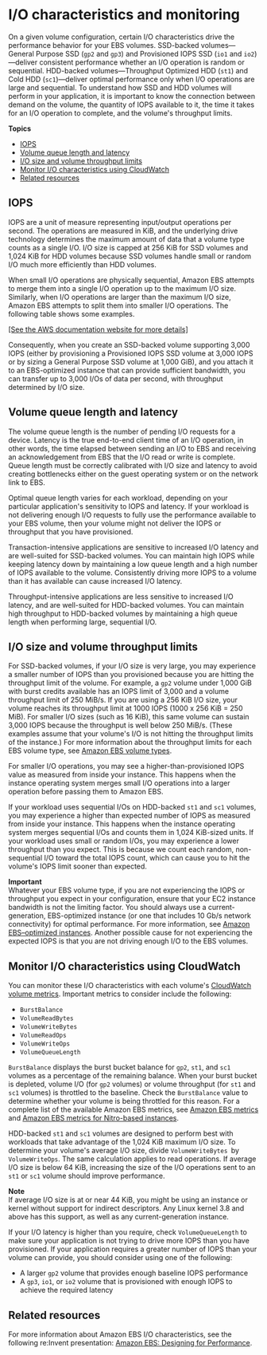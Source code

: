 # I/O characteristics and monitoring<a name="ebs-io-characteristics"></a>

On a given volume configuration, certain I/O characteristics drive the performance behavior for your EBS volumes\. SSD\-backed volumes—General Purpose SSD \(`gp2` and `gp3`\) and Provisioned IOPS SSD \(`io1` and `io2`\)—deliver consistent performance whether an I/O operation is random or sequential\. HDD\-backed volumes—Throughput Optimized HDD \(`st1`\) and Cold HDD \(`sc1`\)—deliver optimal performance only when I/O operations are large and sequential\. To understand how SSD and HDD volumes will perform in your application, it is important to know the connection between demand on the volume, the quantity of IOPS available to it, the time it takes for an I/O operation to complete, and the volume's throughput limits\.

**Topics**
+ [IOPS](#ebs-io-iops)
+ [Volume queue length and latency](#ebs-io-volume-queue)
+ [I/O size and volume throughput limits](#ebs-io-size-throughput-limits)
+ [Monitor I/O characteristics using CloudWatch](#ebs-io-metrics)
+ [Related resources](#ebs-io-resources)

## IOPS<a name="ebs-io-iops"></a>

IOPS are a unit of measure representing input/output operations per second\. The operations are measured in KiB, and the underlying drive technology determines the maximum amount of data that a volume type counts as a single I/O\. I/O size is capped at 256 KiB for SSD volumes and 1,024 KiB for HDD volumes because SSD volumes handle small or random I/O much more efficiently than HDD volumes\. 

When small I/O operations are physically sequential, Amazon EBS attempts to merge them into a single I/O operation up to the maximum I/O size\. Similarly, when I/O operations are larger than the maximum I/O size, Amazon EBS attempts to split them into smaller I/O operations\. The following table shows some examples\.

[\[See the AWS documentation website for more details\]](http://docs.aws.amazon.com/AWSEC2/latest/WindowsGuide/ebs-io-characteristics.html)

Consequently, when you create an SSD\-backed volume supporting 3,000 IOPS \(either by provisioning a Provisioned IOPS SSD volume at 3,000 IOPS or by sizing a General Purpose SSD volume at 1,000 GiB\), and you attach it to an EBS\-optimized instance that can provide sufficient bandwidth, you can transfer up to 3,000 I/Os of data per second, with throughput determined by I/O size\.

## Volume queue length and latency<a name="ebs-io-volume-queue"></a>

The volume queue length is the number of pending I/O requests for a device\. Latency is the true end\-to\-end client time of an I/O operation, in other words, the time elapsed between sending an I/O to EBS and receiving an acknowledgement from EBS that the I/O read or write is complete\. Queue length must be correctly calibrated with I/O size and latency to avoid creating bottlenecks either on the guest operating system or on the network link to EBS\.

Optimal queue length varies for each workload, depending on your particular application's sensitivity to IOPS and latency\. If your workload is not delivering enough I/O requests to fully use the performance available to your EBS volume, then your volume might not deliver the IOPS or throughput that you have provisioned\. 

Transaction\-intensive applications are sensitive to increased I/O latency and are well\-suited for SSD\-backed volumes\. You can maintain high IOPS while keeping latency down by maintaining a low queue length and a high number of IOPS available to the volume\. Consistently driving more IOPS to a volume than it has available can cause increased I/O latency\. 

Throughput\-intensive applications are less sensitive to increased I/O latency, and are well\-suited for HDD\-backed volumes\. You can maintain high throughput to HDD\-backed volumes by maintaining a high queue length when performing large, sequential I/O\.

## I/O size and volume throughput limits<a name="ebs-io-size-throughput-limits"></a>

For SSD\-backed volumes, if your I/O size is very large, you may experience a smaller number of IOPS than you provisioned because you are hitting the throughput limit of the volume\. For example, a `gp2` volume under 1,000 GiB with burst credits available has an IOPS limit of 3,000 and a volume throughput limit of 250 MiB/s\. If you are using a 256 KiB I/O size, your volume reaches its throughput limit at 1000 IOPS \(1000 x 256 KiB = 250 MiB\)\. For smaller I/O sizes \(such as 16 KiB\), this same volume can sustain 3,000 IOPS because the throughput is well below 250 MiB/s\. \(These examples assume that your volume's I/O is not hitting the throughput limits of the instance\.\) For more information about the throughput limits for each EBS volume type, see [Amazon EBS volume types](ebs-volume-types.md)\. 

For smaller I/O operations, you may see a higher\-than\-provisioned IOPS value as measured from inside your instance\. This happens when the instance operating system merges small I/O operations into a larger operation before passing them to Amazon EBS\.

If your workload uses sequential I/Os on HDD\-backed `st1` and `sc1` volumes, you may experience a higher than expected number of IOPS as measured from inside your instance\. This happens when the instance operating system merges sequential I/Os and counts them in 1,024 KiB\-sized units\. If your workload uses small or random I/Os, you may experience a lower throughput than you expect\. This is because we count each random, non\-sequential I/O toward the total IOPS count, which can cause you to hit the volume's IOPS limit sooner than expected\.

**Important**  
Whatever your EBS volume type, if you are not experiencing the IOPS or throughput you expect in your configuration, ensure that your EC2 instance bandwidth is not the limiting factor\. You should always use a current\-generation, EBS\-optimized instance \(or one that includes 10 Gb/s network connectivity\) for optimal performance\. For more information, see [Amazon EBS–optimized instances](ebs-optimized.md)\. Another possible cause for not experiencing the expected IOPS is that you are not driving enough I/O to the EBS volumes\.

## Monitor I/O characteristics using CloudWatch<a name="ebs-io-metrics"></a>

You can monitor these I/O characteristics with each volume's [CloudWatch volume metrics](using_cloudwatch_ebs.md#ebs-volume-metrics)\. Important metrics to consider include the following:
+ `BurstBalance`
+ `VolumeReadBytes`
+ `VolumeWriteBytes`
+ `VolumeReadOps`
+ `VolumeWriteOps`
+ `VolumeQueueLength`

`BurstBalance` displays the burst bucket balance for `gp2`, `st1`, and `sc1` volumes as a percentage of the remaining balance\. When your burst bucket is depleted, volume I/O \(for `gp2` volumes\) or volume throughput \(for `st1` and `sc1` volumes\) is throttled to the baseline\. Check the `BurstBalance` value to determine whether your volume is being throttled for this reason\. For a complete list of the available Amazon EBS metrics, see [Amazon EBS metrics](using_cloudwatch_ebs.md#ebs-metrics) and [Amazon EBS metrics for Nitro\-based instances](viewing_metrics_with_cloudwatch.md#ebs-metrics-nitro)\.

HDD\-backed `st1` and `sc1` volumes are designed to perform best with workloads that take advantage of the 1,024 KiB maximum I/O size\. To determine your volume's average I/O size, divide `VolumeWriteBytes `by `VolumeWriteOps`\. The same calculation applies to read operations\. If average I/O size is below 64 KiB, increasing the size of the I/O operations sent to an `st1` or `sc1` volume should improve performance\. 

**Note**  
If average I/O size is at or near 44 KiB, you might be using an instance or kernel without support for indirect descriptors\. Any Linux kernel 3\.8 and above has this support, as well as any current\-generation instance\.

If your I/O latency is higher than you require, check `VolumeQueueLength` to make sure your application is not trying to drive more IOPS than you have provisioned\. If your application requires a greater number of IOPS than your volume can provide, you should consider using one of the following:
+ A larger `gp2` volume that provides enough baseline IOPS performance
+ A `gp3`, `io1`, or `io2` volume that is provisioned with enough IOPS to achieve the required latency

## Related resources<a name="ebs-io-resources"></a>

For more information about Amazon EBS I/O characteristics, see the following re:Invent presentation: [Amazon EBS: Designing for Performance](https://www.youtube.com/watch?v=2wKgha8CZ_w)\.